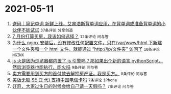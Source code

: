 # 2021-05-11

1. [送码｜简记单词 新鲜上线，艾宾浩斯背单词应用，在背单词或准备背单词的小伙伴不妨试试](https://www.v2ex.com/t/776138) `37条评论` `分享创造`
1. [7 月份打算买房，我该如何选择？](https://www.v2ex.com/t/776143) `12条评论` `问与答`
1. [为什么 nginx 安装后，没有修改任何配置文件，只在/var/www/html 下新建一个文件夹和一个 html 文件，就能通过 “http://ip/文件夹” 访问了](https://www.v2ex.com/t/776140) `10条评论` `NGINX`
1. [js 火是因为浏览器都内置了 js 引擎吗？那如果出个新的语言 pythonScript，然后浏览器也能执行，能火吗](https://www.v2ex.com/t/776137) `9条评论` `问与答`
1. [卖方需要用到买方的首付款去解押房产证，我是买方。](https://www.v2ex.com/t/776147) `8条评论` `问与答`
1. [美版无锁 SE (2 代) 支持中国电信卡吗](https://www.v2ex.com/t/776150) `7条评论` `iPhone`
1. [好奇，大家过生日的时候会给自己请一天假吗？](https://www.v2ex.com/t/776139) `7条评论` `问与答`
